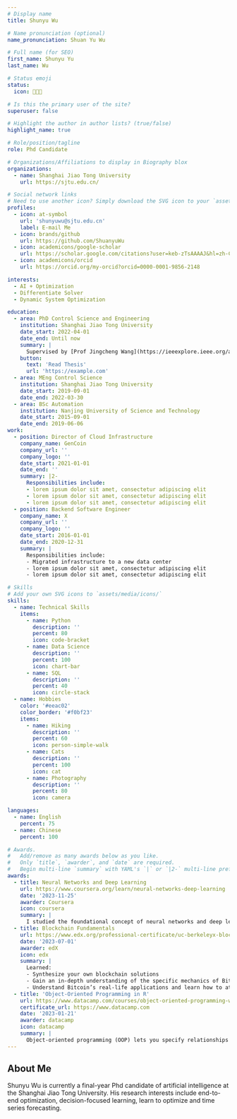 ```yaml
---
# Display name
title: Shunyu Wu

# Name pronunciation (optional)
name_pronunciation: Shuan Yu Wu

# Full name (for SEO)
first_name: Shunyu Yu
last_name: Wu

# Status emoji
status:
  icon: 🧑🏻‍💻

# Is this the primary user of the site?
superuser: false

# Highlight the author in author lists? (true/false)
highlight_name: true

# Role/position/tagline
role: Phd Candidate

# Organizations/Affiliations to display in Biography blox
organizations:
  - name: Shanghai Jiao Tong University
    url: https://sjtu.edu.cn/

# Social network links
# Need to use another icon? Simply download the SVG icon to your `assets/media/icons/` folder.
profiles:
  - icon: at-symbol
    url: 'shunyuwu@sjtu.edu.cn'
    label: E-mail Me
  - icon: brands/github
    url: https://github.com/ShuanyuWu
  - icon: academicons/google-scholar
    url: https://scholar.google.com/citations?user=keb-zTsAAAAJ&hl=zh-CN&oi=ao
  - icon: academicons/orcid
    url: https://orcid.org/my-orcid?orcid=0000-0001-9856-2148

interests:
  - AI + Optimization
  - Differentiate Solver
  - Dynamic System Optimization

education:
  - area: PhD Control Science and Engineering
    institution: Shanghai Jiao Tong University
    date_start: 2022-04-01
    date_end: Until now
    summary: |
      Supervised by [Prof Jingcheng Wang](https://ieeexplore.ieee.org/author/37280547200). Presented papers at IEEE transaction and Elsevier Q1 journals.
    button:
      text: 'Read Thesis'
      url: 'https://example.com'
  - area: MEng Control Science
    institution: Shanghai Jiao Tong University
    date_start: 2019-09-01
    date_end: 2022-03-30
  - area: BSc Automation
    institution: Nanjing University of Science and Technology
    date_start: 2015-09-01
    date_end: 2019-06-06
work:
  - position: Director of Cloud Infrastructure
    company_name: GenCoin
    company_url: ''
    company_logo: ''
    date_start: 2021-01-01
    date_end: ''
    summary: |2-
      Responsibilities include:
      - lorem ipsum dolor sit amet, consectetur adipiscing elit
      - lorem ipsum dolor sit amet, consectetur adipiscing elit
      - lorem ipsum dolor sit amet, consectetur adipiscing elit
  - position: Backend Software Engineer
    company_name: X
    company_url: ''
    company_logo: ''
    date_start: 2016-01-01
    date_end: 2020-12-31
    summary: |
      Responsibilities include:
      - Migrated infrastructure to a new data center
      - lorem ipsum dolor sit amet, consectetur adipiscing elit
      - lorem ipsum dolor sit amet, consectetur adipiscing elit

# Skills
# Add your own SVG icons to `assets/media/icons/`
skills:
  - name: Technical Skills
    items:
      - name: Python
        description: ''
        percent: 80
        icon: code-bracket
      - name: Data Science
        description: ''
        percent: 100
        icon: chart-bar
      - name: SQL
        description: ''
        percent: 40
        icon: circle-stack
  - name: Hobbies
    color: '#eeac02'
    color_border: '#f0bf23'
    items:
      - name: Hiking
        description: ''
        percent: 60
        icon: person-simple-walk
      - name: Cats
        description: ''
        percent: 100
        icon: cat
      - name: Photography
        description: ''
        percent: 80
        icon: camera

languages:
  - name: English
    percent: 75
  - name: Chinese
    percent: 100

# Awards.
#   Add/remove as many awards below as you like.
#   Only `title`, `awarder`, and `date` are required.
#   Begin multi-line `summary` with YAML's `|` or `|2-` multi-line prefix and indent 2 spaces below.
awards:
  - title: Neural Networks and Deep Learning
    url: https://www.coursera.org/learn/neural-networks-deep-learning
    date: '2023-11-25'
    awarder: Coursera
    icon: coursera
    summary: |
      I studied the foundational concept of neural networks and deep learning. By the end, I was familiar with the significant technological trends driving the rise of deep learning; build, train, and apply fully connected deep neural networks; implement efficient (vectorized) neural networks; identify key parameters in a neural network’s architecture; and apply deep learning to your own applications.
  - title: Blockchain Fundamentals
    url: https://www.edx.org/professional-certificate/uc-berkeleyx-blockchain-fundamentals
    date: '2023-07-01'
    awarder: edX
    icon: edx
    summary: |
      Learned:
      - Synthesize your own blockchain solutions
      - Gain an in-depth understanding of the specific mechanics of Bitcoin
      - Understand Bitcoin’s real-life applications and learn how to attack and destroy Bitcoin, Ethereum, smart contracts and Dapps, and alternatives to Bitcoin’s Proof-of-Work consensus algorithm
  - title: 'Object-Oriented Programming in R'
    url: https://www.datacamp.com/courses/object-oriented-programming-with-s3-and-r6-in-r
    certificate_url: https://www.datacamp.com
    date: '2023-01-21'
    awarder: datacamp
    icon: datacamp
    summary: |
      Object-oriented programming (OOP) lets you specify relationships between functions and the objects that they can act on, helping you manage complexity in your code. This is an intermediate level course, providing an introduction to OOP, using the S3 and R6 systems. S3 is a great day-to-day R programming tool that simplifies some of the functions that you write. R6 is especially useful for industry-specific analyses, working with web APIs, and building GUIs.
---
```


## About Me

Shunyu Wu is currently a final-year Phd candidate of artificial intelligence at the Shanghai Jiao Tong University. His research interests include end-to-end optimization, decision-focused learning, learn to optimize and time series forecasting. 
